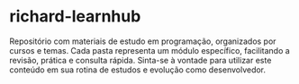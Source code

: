 # richard-learnhub
Repositório com materiais de estudo em programação, organizados por cursos e temas. Cada pasta representa um módulo específico, facilitando a revisão, prática e consulta rápida. Sinta-se à vontade para utilizar este conteúdo em sua rotina de estudos e evolução como desenvolvedor.
